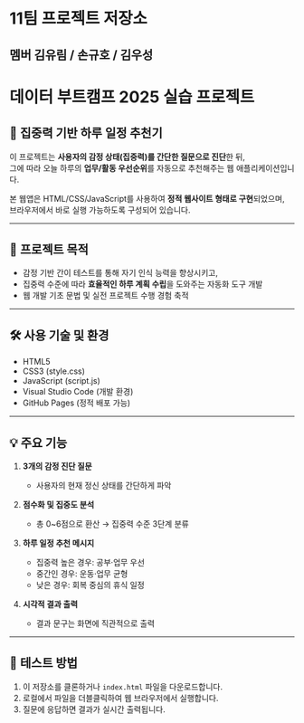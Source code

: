 # 11팀 프로젝트 저장소

## 멤버  김유림 / 손규호 / 김우성

# 데이터 부트캠프 2025 실습 프로젝트

## 🧠 집중력 기반 하루 일정 추천기

이 프로젝트는 **사용자의 감정 상태(집중력)를 간단한 질문으로 진단**한 뒤,  
그에 따라 오늘 하루의 **업무/활동 우선순위**를 자동으로 추천해주는 웹 애플리케이션입니다.

본 웹앱은 HTML/CSS/JavaScript를 사용하여 **정적 웹사이트 형태로 구현**되었으며,  
브라우저에서 바로 실행 가능하도록 구성되어 있습니다.

---

## 📌 프로젝트 목적

- 감정 기반 간이 테스트를 통해 자기 인식 능력을 향상시키고,
- 집중력 수준에 따라 **효율적인 하루 계획 수립**을 도와주는 자동화 도구 개발
- 웹 개발 기초 문법 및 실전 프로젝트 수행 경험 축적

---

## 🛠 사용 기술 및 환경

- HTML5
- CSS3 (style.css)
- JavaScript (script.js)
- Visual Studio Code (개발 환경)
- GitHub Pages (정적 배포 가능)

---

## 💡 주요 기능

1. **3개의 감정 진단 질문**
   - 사용자의 현재 정신 상태를 간단하게 파악

2. **점수화 및 집중도 분석**
   - 총 0~6점으로 환산 → 집중력 수준 3단계 분류

3. **하루 일정 추천 메시지**
   - 집중력 높은 경우: 공부·업무 우선  
   - 중간인 경우: 운동·업무 균형  
   - 낮은 경우: 회복 중심의 휴식 일정

4. **시각적 결과 출력**
   - 결과 문구는 화면에 직관적으로 출력

---

## 🧪 테스트 방법

1. 이 저장소를 클론하거나 `index.html` 파일을 다운로드합니다.
2. 로컬에서 파일을 더블클릭하여 웹 브라우저에서 실행합니다.
3. 질문에 응답하면 결과가 실시간 출력됩니다.